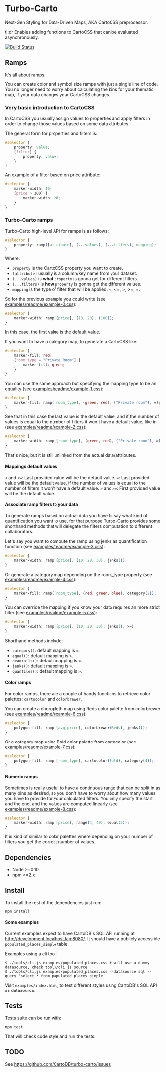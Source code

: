# Turbo-Carto

Next-Gen Styling for Data-Driven Maps, AKA CartoCSS preprocessor.

tl;dr Enables adding functions to CartoCSS that can be evaluated asynchronously.

[![Build Status](https://travis-ci.org/CartoDB/turbo-carto.png?branch=master)](https://travis-ci.org/CartoDB/turbo-carto)

## Ramps

It's all about ramps.

You can create color and symbol size ramps with just a single line of code. You no longer need to worry about
calculating the bins for your thematic map, if your data changes your CartoCSS changes.


### Very basic introduction to CartoCSS

In CartoCSS you usually assign values to properties and apply filters in order to change those values based on some
data attributes.

The general form for properties and filters is:

```css
#selector {
    property: value;
    [filter] {
        property: value;
    }
}
```

An example of a filter based on price attribute:

```css
#selector {
    marker-width: 10;
    [price > 100] {
        marker-width: 20;
    }
}
```

### Turbo-Carto ramps

Turbo-Carto high-level API for ramps is as follows:

```css
#selector {
    property: ramp([attribute], (...values), (...filters), mapping);
}
```

Where:
 - `property` is the CartoCSS property you want to create.
 - `[attribute]` usually is a column/key name from your dataset.
 - `(...values)` is **what** `property` is gonna get for different filters.
 - `(...filters)` is **how** `property` is gonna get the different values.
 - `mapping` is the type of filter that will be applied: <, <=, >, >=, =.

So for the previous example you could write (see [examples/readme/example-0.css](./examples/readme/example-0.css)):

```css
#selector {
    marker-width: ramp([price], (10, 20), (100));
}
```

In this case, the first value is the default value.


If you want to have a category map, to generate a CartoCSS like:

```css
#selector {
    marker-fill: red;
    [room_type = "Private Room"] {
        marker-fill: green;
    }
}
```

You can use the same approach but specifying the mapping type to be an equality (see [examples/readme/example-1.css](./examples/readme/example-1.css)):

```css
#selector {
    marker-fill: ramp([room_type], (green, red), ("Private room"), =);
}
```

See that in this case the last value is the default value, and if the number of values is equal to the number of filters
it won't have a default value, like in (see [examples/readme/example-2.css](./examples/readme/example-2.css)):

```css
#selector {
    marker-width: ramp([room_type], (green, red), ("Private room"), =);
}
```

That's nice, but it is still unlinked from the actual data/attributes.

#### Mappings default values

`<` and `<=`: Last provided value will be the default value.
`=`: Last provided value will be the default value, if the number of values is
equal to the number of filters it won't have a default value.
`>` and `>=`: First provided value will be the default value.

#### Associate ramp filters to your data

To generate ramps based on actual data you have to say what kind of quantification you want to use, for that purpose
Turbo-Carto provides some shorthand methods that will delegate the filters computation to different collaborators.

Let's say you want to compute the ramp using jenks as quantification function (see [examples/readme/example-3.css](./examples/readme/example-3.css)):

```css
#selector {
    marker-width: ramp([price], (10, 20, 30), jenks());
}
```

Or generate a category map depending on the room_type property (see [examples/readme/example-4.css](./examples/readme/example-4.css)):

```css
#selector {
    marker-fill: ramp([room_type], (red, green, blue), category(2));
}
```

You can override the mapping if you know your data requires an more strict filter (see [examples/readme/example-5.css](./examples/readme/example-5.css)):

```css
#selector {
    marker-width: ramp([price], (10, 20, 30), jenks(), >=);
}
```

Shorthand methods include:
 - `category()`: default mapping is `=`.
 - `equal()`: default mapping is `>`.
 - `headtails()`: default mapping is `<`.
 - `jenks()`: default mapping is `>`.
 - `quantiles()`: default mapping is `>`.

#### Color ramps

For color ramps, there are a couple of handy functions to retrieve color palettes: `cartocolor` and `colorbrewer`.

You can create a choropleth map using Reds color palette from colorbrewer (see [examples/readme/example-6.css](./examples/readme/example-6.css)):

```css
#selector {
    polygon-fill: ramp([avg_price], colorbrewer(Reds), jenks());
}
```

Or a category map using Bold color palette from cartocolor (see [examples/readme/example-7.css](./examples/readme/example-7.css)):

```css
#selector {
    polygon-fill: ramp([room_type], cartocolor(Bold), category(4));
}
```

#### Numeric ramps

Sometimes is really useful to have a continuous range that can be split in as many bins as desired, so you don't have to
worry about how many values you have to provide for your calculated filters. You only specify the start and the end, and
the values are computed linearly (see [examples/readme/example-8.css](./examples/readme/example-8.css)):

```css
#selector {
    marker-width: ramp([price], range(4, 40), equal(5));
}
```

It is kind of similar to color palettes where depending on your number of filters you get the correct number of values.


## Dependencies

 * Node >=0.10
 * npm >=2.x

## Install

To install the rest of the dependencies just run:

```
npm install
```

#### Some examples

Current examples expect to have CartoDB's SQL API running at http://development.localhost.lan:8080/. It should have a
publicly accessible `populated_places_simple` table.

Examples using a cli tool:

```shell
$ ./tools/cli.js examples/populated_places.css # will use a dummy datasource, check tools/cli.js source
$ ./tools/cli.js examples/populated_places.css --datasource sql --query 'select * from populated_places_simple'
```

Visit `examples/index.html`, to test different styles using CartoDB's SQL API as datasource.

## Tests

Tests suite can be run with:

```
npm test
```

That will check code style and run the tests.

## TODO

See https://github.com/CartoDB/turbo-carto/issues
